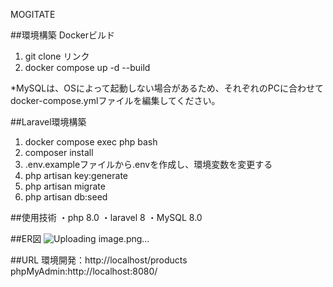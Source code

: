 MOGITATE

##環境構築
Dockerビルド
1. git clone リンク
2. docker compose up -d --build
   
*MySQLは、OSによって起動しない場合があるため、それぞれのPCに合わせてdocker-compose.ymlファイルを編集してください。

##Laravel環境構築
1. docker compose exec php bash
2. composer install
3. .env.exampleファイルから.envを作成し、環境変数を変更する
4. php artisan key:generate
5. php artisan migrate
6. php artisan db:seed

##使用技術
・php 8.0
・laravel 8
・MySQL 8.0

##ER図
![Uploading image.png…]()

##URL
環境開発：http://localhost/products
phpMyAdmin:http://localhost:8080/
